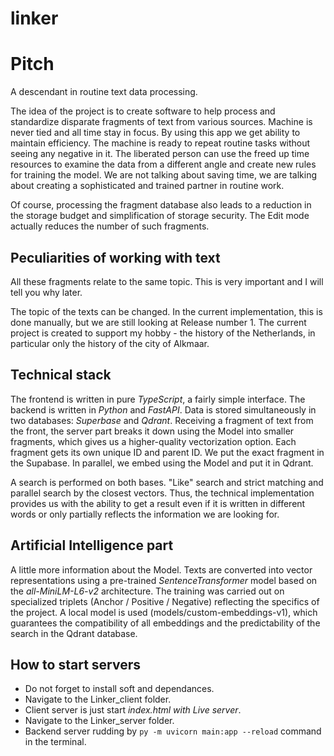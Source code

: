 # linker

# Pitch
A descendant in routine text data processing.

The idea of the project is to create software to help process and standardize disparate fragments of text from various sources. Machine is never tied and all time stay in focus. By using this app we get ability to maintain efficiency. The machine is ready to repeat routine tasks without seeing any negative in it. The liberated person can use the freed up time resources to examine the data from a different angle and create new rules for training the model. We are not talking about saving time, we are talking about creating a sophisticated and trained partner in routine work.

Of course, processing the fragment database also leads to a reduction in the storage budget and simplification of storage security. The Edit mode actually reduces the number of such fragments.

## Peculiarities of working with text

All these fragments relate to the same topic. This is very important and I will tell you why later.

The topic of the texts can be changed. In the current implementation, this is done manually, but we are still looking at Release number 1. The current project is created to support my hobby - the history of the Netherlands, in particular only the history of the city of Alkmaar.

## Technical stack
The frontend is written in pure *TypeScript*, a fairly simple interface. The backend is written in *Python* and *FastAPI*. Data is stored simultaneously in two databases: *Superbase* and *Qdrant*. Receiving a fragment of text from the front, the server part breaks it down using the Model into smaller fragments, which gives us a higher-quality vectorization option. Each fragment gets its own unique ID and parent ID. We put the exact fragment in the Supabase. In parallel, we embed using the Model and put it in Qdrant.

A search is performed on both bases. "Like" search and strict matching and parallel search by the closest vectors.
Thus, the technical implementation provides us with the ability to get a result even if it is written in different words or only partially reflects the information we are looking for.

## Artificial Intelligence part
A little more information about the Model. Texts are converted into vector representations using a pre-trained *SentenceTransformer* model based on the *all-MiniLM-L6-v2* architecture.
The training was carried out on specialized triplets (Anchor / Positive / Negative) reflecting the specifics of the project. A local model is used (models/custom-embeddings-v1), which guarantees the compatibility of all embeddings and the predictability of the search in the Qdrant database.


## How to start servers
- Do not forget to install soft and dependances.
- Navigate to the Linker_client folder.
- Client server is just start *index.html with Live server*.
- Navigate to the Linker_server folder.
- Backend server rudding by  ```py -m uvicorn main:app --reload``` command in the terminal.
